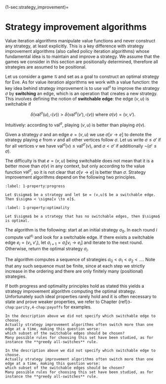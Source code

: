 (1-sec:strategy_improvement)=
# Strategy improvement algorithms

Value iteration algorithms manipulate value functions and never construct any strategy, at least explicitly.
This is a key difference with strategy improvement algorithms (also called policy iteration algorithms) whose fundamental idea is to maintain and improve a strategy.
We assume that the games we consider in this section are positionally determined, therefore all strategies are assumed to be positional.

Let us consider a game $\mathcal{G}$ and set as a goal to construct an optimal strategy for Eve.
As for value iteration algorithms we work with a value function: 
the key idea behind strategy improvement is to use $\textrm{val}^{\sigma}$ to improve the strategy $\sigma$ 
by **switching** an edge, which is an operation that creates a new strategy.
This involves defining the notion of **switchable edge**:
the edge $(v,u)$ is switchable if

$$
\delta(  \textrm{val}^{\sigma}(u), \mathfrak{c}(v)) > \delta(  \textrm{val}^{\sigma}(v'), \mathfrak{c}(v)) \text{ where } \sigma(v) = (v,v').
$$

Intuitively: according to $\textrm{val}^{\sigma}$, playing $(v,u)$ is better than playing $\sigma(v)$.

Given a strategy $\sigma$ and an edge $e = (v,u)$ we use $\sigma[v \to e]$ to denote the strategy playing $e$ from $v$ and all other vertices follow $\sigma$.
Let us write $\sigma \le \sigma'$ if for all vertices $v$ we have $\textrm{val}^{\sigma}(v) \le   \textrm{val}^{\sigma'}(v)$,
and $\sigma < \sigma'$ if additionally $\neg (\sigma' \le \sigma)$.

The difficulty is that $e = (v,u)$ being switchable does not mean that it is a better move than $\sigma(v)$ in any context,
but only according to the value function $\textrm{val}^{\sigma}$, so it is not clear that $\sigma[v \to e]$ is better than $\sigma$.
Strategy improvement algorithms depend on the following two principles.

````{prf:property} Progress
:label: 1-property:progress

Let $\sigma$ be a strategy and let $e = (v,u)$ be a switchable edge. 
Then $\sigma < \sigma[v \to e]$.

````

````{prf:property} Optimality
:label: 1-property:optimality

Let $\sigma$ be a strategy that has no switchable edges, then $\sigma$ is optimal.

````

The algorithm is the following: start at an initial strategy $\sigma_0$. 
In each round $i$ compute $\textrm{val}^{\sigma_i}$ and look for a switchable edge.
If there exists a switchable edge $e_i = (v_i,v'_i)$, let $\sigma_{i+1} = \sigma_i[v_i \to e_i]$ and iterate to the next round.
Otherwise, return the optimal strategy $\sigma_i$.

The algorithm computes a sequence of strategies 
$\sigma_0 < \sigma_1 < \sigma_2 < \dots$.
Note that any such sequence must be finite, since at each step we strictly increase in the ordering and there are only finitely many (positional) strategies.

If both progress and optimality principles hold as stated this yields a strategy improvement algorithm computing the optimal strategy.
Unfortunately such ideal properties rarely hold and it is often necessary to state and prove weaker properties,
we refer to Chapter {ref}`3-chap:parity,4-chap:payoffs` for examples.

````{prf:remark} NEEDS TITLE AND LABEL 
In the description above we did not specify which switchable edge to choose.
Actually strategy improvement algorithms often switch more than one edge at a time, making this question worse: 
which subset of the switchable edges should be chosen? 
Many possible rules for choosing this set have been studied, as for instance the **greedy all-switches** rule.

In the description above we did not specify which switchable edge to choose.
Actually strategy improvement algorithms often switch more than one edge at a time, making this question worse: 
which subset of the switchable edges should be chosen? 
Many possible rules for choosing this set have been studied, as for instance the **greedy all-switches** rule. 

````

